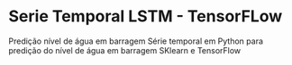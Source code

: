 # Serie Temporal LSTM - TensorFLow
Predição nível de água em barragem
Série temporal em Python para predição do nível de água em barragem
SKlearn e TensorFlow

